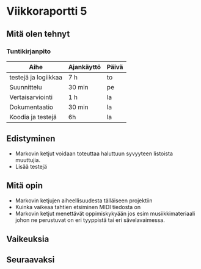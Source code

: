 # Viikkoraportti 5

## Mitä olen tehnyt

### Tuntikirjanpito
| Aihe          | Ajankäyttö    | Päivä |
| ------------- |-------------  |-------|
| testejä ja logiikkaa | 7 h | to |
| Suunnittelu | 30 min | pe |
| Vertaisarviointi | 1 h | la |
| Dokumentaatio | 30 min | la |
| Koodia ja testejä | 6h | la |

## Edistyminen
- Markovin ketjut voidaan toteuttaa haluttuun syvyyteen listoista muuttujia.
- Lisää testejä

## Mitä opin
- Markovin ketjujen aiheellisuudesta tälläiseen projektiin
- Kuinka vaikeaa tahtien etsiminen MIDI tiedosta on
- Markovin ketjut menettävät oppimiskykyään jos esim musiikkimateriaali johon ne perustuvat on eri tyyppistä tai eri sävelavaimessa.

## Vaikeuksia

## Seuraavaksi